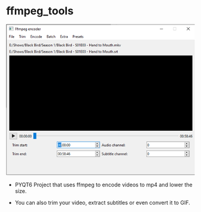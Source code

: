 # ffmpeg_tools

![main window](screenshots/main_window_screen.png)

- PYQT6 Project that uses ffmpeg to encode videos to mp4 and lower the size.

- You can also trim your video, extract subtitles or even convert it to GIF.
